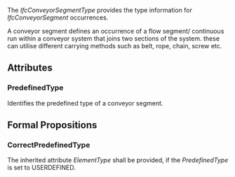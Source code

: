 The _IfcConveyorSegmentType_ provides the type information for _IfcConveyorSegment_ occurrences.

<!-- end of short definition -->

A conveyor segment defines an occurrence of a flow segment/ continuous run within a conveyor system that joins two sections of the system. these can utilise different carrying methods such as belt, rope, chain, screw etc.

## Attributes

### PredefinedType
Identifies the predefined type of a conveyor segment.

## Formal Propositions

### CorrectPredefinedType
The inherited attribute _ElementType_ shall be provided, if the _PredefinedType_ is set to USERDEFINED.

